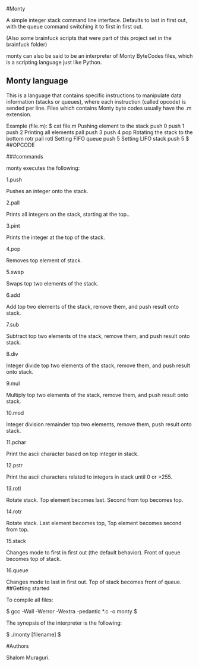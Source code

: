 #Monty

A simple integer stack command line interface. Defaults to last in first out, with the queue command switching it to first in first out.

(Also some brainfuck scripts that were part of this project set in the brainfuck folder)

monty can also be said to be an interpreter of Monty ByteCodes files, which is a scripting language just like Python.

## Monty language
This is a language that contains specific instructions to manipulate data information (stacks or queues), where each instruction (called opcode) is sended per line. Files which contains Monty byte codes usually have the .m extension.

Example (file.m):
$ cat file.m
 Pushing element to the stack
push 0
push 1
push 2
 Printing all elements
pall
push 3
push 4
pop
 Rotating the stack to the bottom
rotr
pall
rotl
 Setting FIFO
queue
push 5
 Setting LIFO
stack
push 5
$
##OPCODE

###commands

monty executes the following:

1.push 

Pushes an integer onto the stack.

2.pall 

Prints all integers on the stack, starting at the top..

3.pint

Prints the integer at the top of the stack.

4.pop 

Removes top element of stack.

5.swap 

Swaps top two elements of the stack.

6.add 

Add top two elements of the stack, remove them, and push result onto stack.

7.sub 

Subtract top two elements of the stack, remove them, and push result onto stack.

8.div 

Integer divide top two elements of the stack, remove them, and push result onto stack.

9.mul 

Multiply top two elements of the stack, remove them, and push result onto stack.

10.mod 

Integer division remainder top two elements, remove them, push result onto stack.

11.pchar 

Print the ascii character based on top integer in stack.

12.pstr 

Print the ascii characters related to integers in stack until 0 or >255.

13.rotl 

Rotate stack. Top element becomes last. Second from top becomes top.

14.rotr 

Rotate stack. Last element becomes top, Top element becomes second from top.

15.stack

 Changes mode to first in first out (the default behavior). Front of queue becomes top of stack.

16.queue

 Changes mode to last in first out. Top of stack becomes front of queue.
##Getting started

To compile all files:

$ gcc -Wall -Werror -Wextra -pedantic *.c -o monty
$

The synopsis of the interpreter is the following:

$ ./monty [filename]
$

#Authors

Shalom Muraguri.
